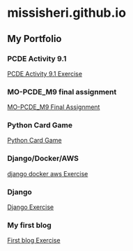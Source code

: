 # missisheri.github.io
## My Portfolio

### PCDE Activity 9.1
<a href="https://missisheri.github.io/PCDE-Activity-9.1/"> PCDE Activity 9.1 Exercise </a>

### MO-PCDE_M9 final assignment
<a href="https://missisheri.github.io/MO-PCDE_M9_final_assignment/"> MO-PCDE_M9 Final Assignment </a>

### Python Card Game
<a href="https://missisheri.github.io/Python_Card_Game/"> Python Card Game </a>

### Django/Docker/AWS
<a href="https://missisheri.github.io/django_docker_aws/"> django docker aws Exercise </a>

### Django
<a href="https://missisheri.github.io/django_cityloc_pkg_missisheri/"> Django Exercise </a>

### My first blog
<a href="https://missisheri.github.io/my-first-blog"> First blog Exercise </a>
